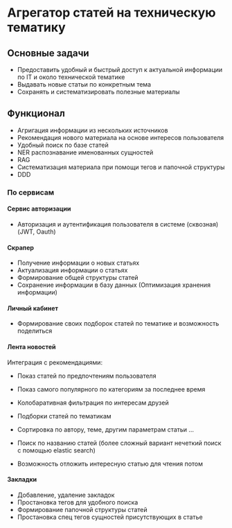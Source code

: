 # Агрегатор статей на техническую тематику 
## Основные задачи 

- Предоставить удобный и быстрый доступ к актуальной информации по IT и около технической тематике 
- Выдавать новые статьи по конкретным тема 
- Сохранять и систематизировать полезные материалы 

## Функционал

- Агригация информации из нескольких источников 
- Рекомендация нового материала на основе интересов пользователя 
- Удобный поиск по базе статей 
- NER распознавание именованных сущностей 
- RAG 
- Систематизация материала при помощи тегов и папочной структуры 
- DDD


### По сервисам 

#### Сервис авторизации 

- Авторизация и аутентификация пользователя в системе (сквозная) (JWT, Oauth)

#### Скрапер 

- Получение информации о новых статьях 
- Актуализация информации о статьях 
- Формирование общей структуры статей 
- Сохранение информации в базу данных (Оптимизация хранения информации)

#### Личный кабинет

- Формирование своих подборок статей по тематике и возможность поделиться 

#### Лента новостей 

Интеграция с рекомендациями:
- Показ статей по предпочтениям пользователя 
- Показ самого популярного по категориям за последнее время 
- Колобаративная фильтрация по интересам друзей
- Подборки статей по тематикам 

- Сортировка по автору, теме, другим параметрам статьи ...
- Поиск по названию статей (более сложный вариант нечеткий поиск с помощью elastic search)
- Возможность отложить интересную статью для чтения потом 

#### Закладки 

- Добавление, удаление закладок
- Простановка тегов для удобного поиска 
- Формирование папочной структуры статей
- Простановка спец тегов сущностей присутствующих в статье
